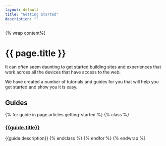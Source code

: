 ```yaml
---
layout: default
title: "Getting Started"
description: ""
---
```

{% wrap content%}

# {{ page.title }}

It can often seem daunting to get started building sites and experiences that work across all the devices that have access to the web.

We have created a number of tutorials and guides for you that will help you get started and show you it is easy.

## Guides

{% for guide in page.articles.getting-started %}
{% class %}
### [{{guide.title}}]({{site.baseurl}}{{guide.url}})
{{guide.description}}
{% endclass %}
{% endfor %}
{% endwrap %}
